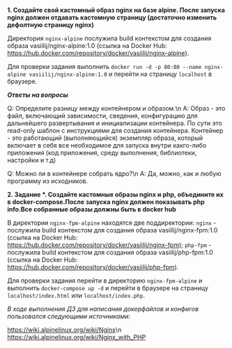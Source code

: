 **1. Создайте свой кастомный образ nginx на базе alpine. После запуска nginx должен отдавать кастомную страницу (достаточно изменить дефолтную страницу nginx)**

Директория `nginx-alpine` послужила build контекстом для создания образа vasiilij/nginx-alpine:1.0 (ссылка на Docker Hub: <https://hub.docker.com/repository/docker/vasiilij/nginx-alpine>).

Для проверки задания выполнить `docker run -d -p 80:80 --name nginx-alpine vasiilij/nginx-alpine:1.0` и перейти на страницу `localhost` в браузере.

***Ответы на вопросы***

Q: Определите разницу между контейнером и образом.\n
A: Образ - это файл, включающий зависимости, сведения, конфигурацию для дальнейшего развертывания и инициализации контейнера. По сути это read-only шаблон с инструкциями для создания контейнера.
   Контейнер - это работающий (выполняющийся) экземпляр образа, который включает в себя все необходимое для запуска внутри какго-либо приложения (код приложения, среду выполнения, библиотеки, настройки и т.д)

Q: Можно ли в контейнере собрать ядро?\n
A: Да, можно, как и любую программу из исходников.

**2. Задание \*. Создайте кастомные образы nginx и php, объедините их в docker-compose.После запуска nginx должен показывать php info.Все собранные образы должны быть в docker hub**

В директории `nginx-fpm-alpine` находятся две поддиректории:
`nginx` - послужила build контекстом для создания образа vasiilij/nginx-fpm:1.0 (ссылка на Docker Hub: <https://hub.docker.com/repository/docker/vasiilij/nginx-fpm>);
`php-fpm` - послужила build контекстом для создания образа vasiilij/php-fpm:1.0 (ссылка на Docker Hub: <https://hub.docker.com/repository/docker/vasiilij/php-fpm>).

Для проверки задания перейти в директорию `nginx-fpm-alpine` и выполнить `docker-compose up -d` и перейти в браузере на страницу `localhost/index.html` или `localhost/index.php`.


*В ходе выполнения ДЗ для написания докерфайлов и конфигов пользовался следующими источниками:*

<https://wiki.alpinelinux.org/wiki/Nginx>\n
<https://wiki.alpinelinux.org/wiki/Nginx_with_PHP>

